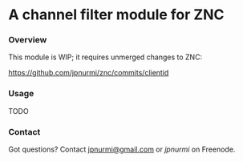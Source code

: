 A channel filter module for ZNC
===============================

### Overview

This module is WIP; it requires unmerged changes to ZNC:

https://github.com/jpnurmi/znc/commits/clientid

### Usage

TODO

### Contact

Got questions? Contact jpnurmi@gmail.com or *jpnurmi* on Freenode.

